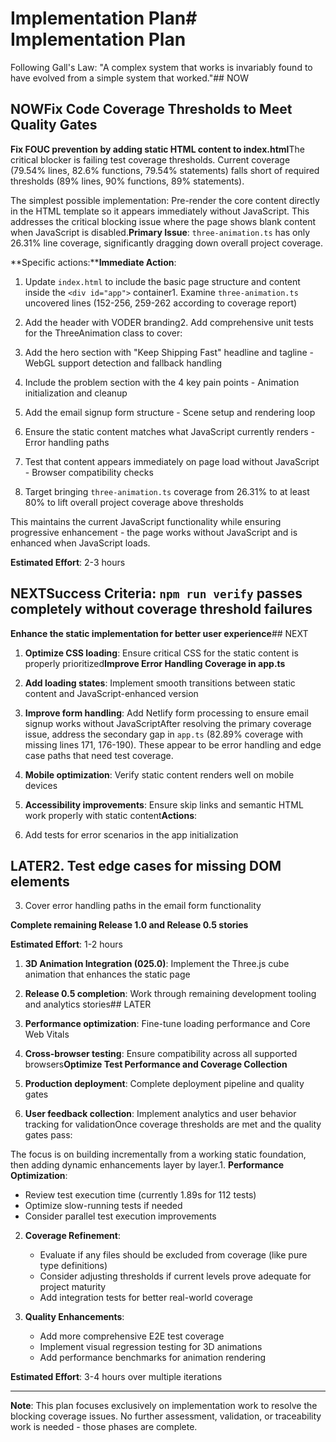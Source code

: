 # Implementation Plan# Implementation Plan



Following Gall's Law: "A complex system that works is invariably found to have evolved from a simple system that worked."## NOW



## NOW**Fix Code Coverage Thresholds to Meet Quality Gates**



**Fix FOUC prevention by adding static HTML content to index.html**The critical blocker is failing test coverage thresholds. Current coverage (79.54% lines, 82.6% functions, 79.54% statements) falls short of required thresholds (89% lines, 90% functions, 89% statements). 



The simplest possible implementation: Pre-render the core content directly in the HTML template so it appears immediately without JavaScript. This addresses the critical blocking issue where the page shows blank content when JavaScript is disabled.**Primary Issue**: `three-animation.ts` has only 26.31% line coverage, significantly dragging down overall project coverage.



**Specific actions:****Immediate Action**: 

1. Update `index.html` to include the basic page structure and content inside the `<div id="app">` container1. Examine `three-animation.ts` uncovered lines (152-256, 259-262 according to coverage report)

2. Add the header with VODER branding2. Add comprehensive unit tests for the ThreeAnimation class to cover:

3. Add the hero section with "Keep Shipping Fast" headline and tagline   - WebGL support detection and fallback handling

4. Include the problem section with the 4 key pain points   - Animation initialization and cleanup

5. Add the email signup form structure   - Scene setup and rendering loop

6. Ensure the static content matches what JavaScript currently renders   - Error handling paths

7. Test that content appears immediately on page load without JavaScript   - Browser compatibility checks

3. Target bringing `three-animation.ts` coverage from 26.31% to at least 80% to lift overall project coverage above thresholds

This maintains the current JavaScript functionality while ensuring progressive enhancement - the page works without JavaScript and is enhanced when JavaScript loads.

**Estimated Effort**: 2-3 hours

## NEXT**Success Criteria**: `npm run verify` passes completely without coverage threshold failures



**Enhance the static implementation for better user experience**## NEXT



1. **Optimize CSS loading**: Ensure critical CSS for the static content is properly prioritized**Improve Error Handling Coverage in app.ts**

2. **Add loading states**: Implement smooth transitions between static content and JavaScript-enhanced version

3. **Improve form handling**: Add Netlify form processing to ensure email signup works without JavaScriptAfter resolving the primary coverage issue, address the secondary gap in `app.ts` (82.89% coverage with missing lines 171, 176-190). These appear to be error handling and edge case paths that need test coverage.

4. **Mobile optimization**: Verify static content renders well on mobile devices

5. **Accessibility improvements**: Ensure skip links and semantic HTML work properly with static content**Actions**:

1. Add tests for error scenarios in the app initialization

## LATER2. Test edge cases for missing DOM elements

3. Cover error handling paths in the email form functionality

**Complete remaining Release 1.0 and Release 0.5 stories**

**Estimated Effort**: 1-2 hours

1. **3D Animation Integration (025.0)**: Implement the Three.js cube animation that enhances the static page

2. **Release 0.5 completion**: Work through remaining development tooling and analytics stories## LATER

3. **Performance optimization**: Fine-tune loading performance and Core Web Vitals

4. **Cross-browser testing**: Ensure compatibility across all supported browsers**Optimize Test Performance and Coverage Collection**

5. **Production deployment**: Complete deployment pipeline and quality gates

6. **User feedback collection**: Implement analytics and user behavior tracking for validationOnce coverage thresholds are met and the quality gates pass:



The focus is on building incrementally from a working static foundation, then adding dynamic enhancements layer by layer.1. **Performance Optimization**: 
   - Review test execution time (currently 1.89s for 112 tests)
   - Optimize slow-running tests if needed
   - Consider parallel test execution improvements

2. **Coverage Refinement**:
   - Evaluate if any files should be excluded from coverage (like pure type definitions)
   - Consider adjusting thresholds if current levels prove adequate for project maturity
   - Add integration tests for better real-world coverage

3. **Quality Enhancements**:
   - Add more comprehensive E2E test coverage
   - Implement visual regression testing for 3D animations
   - Add performance benchmarks for animation rendering

**Estimated Effort**: 3-4 hours over multiple iterations

---

**Note**: This plan focuses exclusively on implementation work to resolve the blocking coverage issues. No further assessment, validation, or traceability work is needed - those phases are complete.